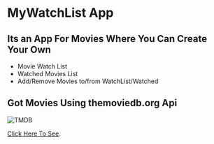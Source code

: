 # MyWatchList App

## Its an App For Movies Where You Can Create Your Own 
- Movie Watch List
- Watched Movies List
- Add/Remove Movies to/from WatchList/Watched

## Got Movies Using themoviedb.org Api
![TMDB](https://www.themoviedb.org/assets/2/v4/logos/v2/blue_long_1-8ba2ac31f354005783fab473602c34c3f4fd207150182061e425d366e4f34596.svg)


[Click Here To See](https://pages.github.com/).

